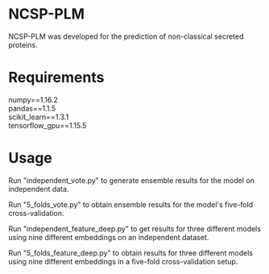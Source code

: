 # NCSP-PLM
NCSP-PLM was developed for the prediction of non-classical secreted proteins. 

# Requirements

numpy==1.16.2  
pandas==1.1.5  
scikit_learn==1.3.1  
tensorflow_gpu==1.15.5  
# Usage
Run "independent_vote.py" to generate ensemble results for the model on independent data.

Run "5_folds_vote.py" to obtain ensemble results for the model's five-fold cross-validation.

Run "independent_feature_deep.py" to get results for three different models using nine different embeddings on an independent dataset.

Run "5_folds_feature_deep.py" to obtain results for three different models using nine different embeddings in a five-fold cross-validation setup.



